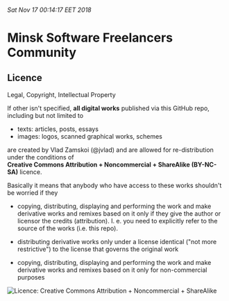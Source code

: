 ###### Sat Nov 17 00:14:17 EET 2018

# Minsk Software Freelancers Community

## Licence
Legal, Copyright, Intellectual Property  

If other isn't specified, **all digital works** published via this GitHub repo, including but not limited to
  * texts: articles, posts, essays
  * images: logos, scanned graphical works, schemes

are created by Vlad Zamskoi (@jvlad) and are allowed for re-distribution under the conditions of  
**Creative Commons Attribution + Noncommercial + ShareAlike (BY-NC-SA)** licence.  

Basically it means that anybody who have access to these works shouldn't be worried if they  
* copying, distributing, displaying and performing the work and make derivative works and remixes based on it only if they give the author or licensor the credits (attribution). I. e. you need to explicitly refer to the source of the works (i.e. this repo).

* distributing derivative works only under a license identical ("not more restrictive") to the license that governs the original work  

* copying, distributing, displaying and performing the work and make derivative works and remixes based on it only for non-commercial purposes  

![Licence: Creative Commons Attribution + Noncommercial + ShareAlike](https://mirrors.creativecommons.org/presskit/buttons/88x31/png/by-nc-sa.png)